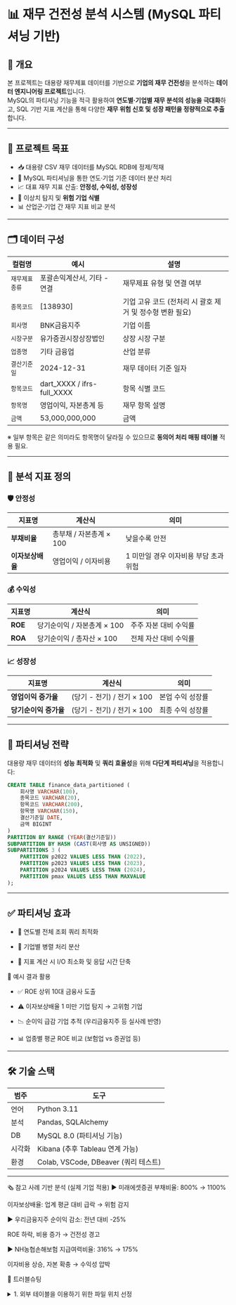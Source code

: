 # 📊 재무 건전성 분석 시스템 (MySQL 파티셔닝 기반)

## 🧾 개요

본 프로젝트는 대용량 재무제표 데이터를 기반으로 **기업의 재무 건전성**을 분석하는 **데이터 엔지니어링 프로젝트**입니다.  
MySQL의 파티셔닝 기능을 적극 활용하여 **연도별·기업별 재무 분석의 성능을 극대화**하고, SQL 기반 지표 계산을 통해 다양한 **재무 위험 신호 및 성장 패턴을 정량적으로 추출**합니다.

---

## 🎯 프로젝트 목표

- 📥 대용량 CSV 재무 데이터를 MySQL RDB에 정제/적재
- 🔀 MySQL 파티셔닝을 통한 연도·기업 기준 데이터 분산 처리
- 📈 대표 재무 지표 산출: **안정성, 수익성, 성장성**
- 🔎 이상치 탐지 및 **위험 기업 식별**
- 📊 산업군·기업 간 재무 지표 비교 분석

---

## 🗂 데이터 구성

| 컬럼명 | 예시 | 설명 |
|--------|------|------|
| `재무제표종류` | 포괄손익계산서, 기타 - 연결 | 재무제표 유형 및 연결 여부 |
| `종목코드` | [138930] | 기업 고유 코드 (전처리 시 괄호 제거 및 정수형 변환 필요) |
| `회사명` | BNK금융지주 | 기업 이름 |
| `시장구분` | 유가증권시장상장법인 | 상장 시장 구분 |
| `업종명` | 기타 금융업 | 산업 분류 |
| `결산기준일` | 2024-12-31 | 재무 데이터 기준 일자 |
| `항목코드` | dart_XXXX / ifrs-full_XXXX | 항목 식별 코드 |
| `항목명` | 영업이익, 자본총계 등 | 재무 항목 설명 |
| `금액` | 53,000,000,000 | 금액 |

※ 일부 항목은 같은 의미라도 항목명이 달라질 수 있으므로 **동의어 처리 매핑 테이블** 적용 필요.

---

## 📐 분석 지표 정의

### 🛡 안정성

| 지표명 | 계산식 | 의미 |
|--------|--------|------|
| **부채비율** | 총부채 / 자본총계 × 100 | 낮을수록 안전 |
| **이자보상배율** | 영업이익 / 이자비용 | 1 미만일 경우 이자비용 부담 초과 위험 |

### 💰 수익성

| 지표명 | 계산식 | 의미 |
|--------|--------|------|
| **ROE** | 당기순이익 / 자본총계 × 100 | 주주 자본 대비 수익률 |
| **ROA** | 당기순이익 / 총자산 × 100 | 전체 자산 대비 수익률 |

### 📈 성장성

| 지표명 | 계산식 | 의미 |
|--------|--------|------|
| **영업이익 증가율** | (당기 - 전기) / 전기 × 100 | 본업 수익 성장률 |
| **당기순이익 증가율** | (당기 - 전기) / 전기 × 100 | 최종 수익 성장률 |

---

## 🧩 파티셔닝 전략

대용량 재무 데이터의 **성능 최적화** 및 **쿼리 효율성**을 위해 **다단계 파티셔닝**을 적용합니다:

```sql
CREATE TABLE finance_data_partitioned (
    회사명 VARCHAR(100),
    종목코드 VARCHAR(20),
    항목코드 VARCHAR(200),
    항목명 VARCHAR(150),
    결산기준일 DATE,
    금액 BIGINT
)
PARTITION BY RANGE (YEAR(결산기준일))
SUBPARTITION BY HASH (CAST(회사명 AS UNSIGNED))
SUBPARTITIONS 3 (
    PARTITION p2022 VALUES LESS THAN (2022),
    PARTITION p2023 VALUES LESS THAN (2023),
    PARTITION p2024 VALUES LESS THAN (2024),
    PARTITION pmax VALUES LESS THAN MAXVALUE
);
```
---

## ✅ 파티셔닝 효과
- 📆 연도별 전체 조회 쿼리 최적화

- 🏢 기업별 병렬 처리 분산

- 🧮 지표 계산 시 I/O 최소화 및 응답 시간 단축

🧪 예시 결과 활용
- ✅ ROE 상위 10대 금융사 도출

- ⚠️ 이자보상배율 1 미만 기업 탐지 → 고위험 기업

- 📉 순이익 급감 기업 추적 (우리금융지주 등 실사례 반영)

- 📊 업종별 평균 ROE 비교 (보험업 vs 증권업 등)
---

## 🛠 기술 스택
| 범주  | 도구                              |
| --- | ------------------------------- |
| 언어  | Python 3.11                     |
| 분석  | Pandas, SQLAlchemy              |
| DB  | MySQL 8.0 (파티셔닝 기능)             |
| 시각화 | Kibana (추후 Tableau 연계 가능)       |
| 환경  | Colab, VSCode, DBeaver (쿼리 테스트) |

---

🗞 참고 사례 기반 분석 (실제 기업 적용)
▶ 미래에셋증권
부채비율: 800% → 1100%

이자보상배율: 업계 평균 대비 급락 → 위험 감지

▶ 우리금융지주
순이익 감소: 전년 대비 -25%

ROE 하락, 비용 증가 → 건전성 경고

▶ NH농협손해보험
지급여력비율: 316% → 175%

이자비용 상승, 자본 확충 → 수익성 압박


🧯 트러블슈팅
<details> <summary>1. 외부 테이블을 이용하기 위한 파일 위치 선정</summary>
현상: 외부 테이블 사용 시 파일 경로 문제로 인식 실패

해결: 상대경로 대신 절대경로 지정하여 해결 (/var/lib/mysql-files/)

비고: MySQL secure_file_priv 설정도 함께 확인 필요


